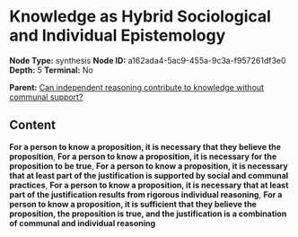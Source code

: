 # Knowledge as Hybrid Sociological and Individual Epistemology

**Node Type:** synthesis
**Node ID:** a162ada4-5ac9-455a-9c3a-f957261df3e0
**Depth:** 5
**Terminal:** No

**Parent:** [Can independent reasoning contribute to knowledge without communal support?](can-independent-reasoning-contribute-to-knowledge-without-communal-support-antithesis-d0ce5c4a-99e6-4a8e-bf89-75976995bdf6.md)

## Content

**For a person to know a proposition, it is necessary that they believe the proposition**, **For a person to know a proposition, it is necessary for the proposition to be true**, **For a person to know a proposition, it is necessary that at least part of the justification is supported by social and communal practices**, **For a person to know a proposition, it is necessary that at least part of the justification results from rigorous individual reasoning**, **For a person to know a proposition, it is sufficient that they believe the proposition, the proposition is true, and the justification is a combination of communal and individual reasoning**
